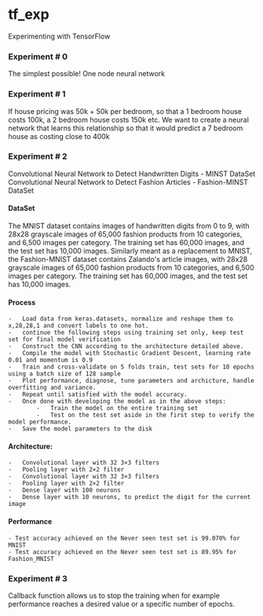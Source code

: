 # tf_exp
Experimenting with TensorFlow

### Experiment # 0

The simplest possible! One node neural network

### Experiment # 1

If house pricing was 50k + 50k per bedroom, so that a 1 bedroom house costs 100k,
a 2 bedroom house costs 150k etc. We want to create a neural network that learns this relationship
so that it would predict a 7 bedroom house as costing close to 400k

### Experiment # 2

Convolutional Neural Network to Detect Handwritten Digits - MINST DataSet
Convolutional Neural Network to Detect Fashion Articles - Fashion-MINST DataSet

#### DataSet
The MNIST dataset contains images of handwritten digits from 0 to 9, with 28x28 grayscale images of 65,000 fashion products from 10 categories, and 6,500 images per category. The training set has 60,000 images, and the test set has 10,000 images.
Similarly meant as a replacement to MNIST, the Fashion-MNIST dataset contains Zalando's article images, with 28x28 grayscale images of 65,000 fashion products from 10 categories, and 6,500 images per category. The training set has 60,000 images, and the test set has 10,000 images. 

#### Process
    -   Load data from keras.datasets, normalize and reshape them to x,28,28,1 and convert labels to one hot.
    -   continue the following steps using training set only, keep test set for final model verification
    -   Construct the CNN according to the architecture detailed above.
    -   Compile the model with Stochastic Gradient Descent, learning rate 0.01 and momentum is 0.9
    -   Train and cross-validate on 5 folds train, test sets for 10 epochs using a batch size of 128 sample
    -   Plot performance, diagnose, tune parameters and archicture, handle overfitting and variance.
    -   Repeat until satisfied with the model accuracy.
    -   Once done with developing the model as in the above steps:
            -   Train the model on the entire training set
            -   Test on the test set aside in the first step to verify the model performance.
    -   Save the model parameters to the disk

#### Architecture:

    -   Convolutional layer with 32 3×3 filters
    -   Pooling layer with 2×2 filter
    -   Convolutional layer with 32 3×3 filters
    -   Pooling layer with 2×2 filter
    -   Dense layer with 100 neurons
    -   Dense layer with 10 neurons, to predict the digit for the current image

#### Performance
    - Test accuracy achieved on the Never seen test set is 99.070% for MNIST
    - Test accuracy achieved on the Never seen test set is 89.95% for Fashion_MNIST

### Experiment # 3
Callback function allows us to stop the training when for example performance
reaches a desired value or a specific number of epochs.
